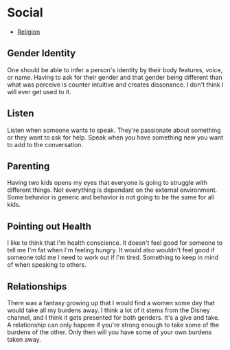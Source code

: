 # Social

* [Religion](religion.md)

## Gender Identity

One should be able to infer a person's identity by their body features, voice, or name. Having to ask for their gender and that gender being different than what was perceive is counter intuitive and creates dissonance. I don't think I will ever get used to it.

## Listen

Listen when someone wants to speak. They're passionate about something or they want to ask for help. Speak when you have something new you want to add to the conversation.

## Parenting

Having two kids opens my eyes that everyone is going to struggle with different things. Not everything is dependant on the external environment. Some behavior is generic and behavior is not going to be the same for all kids.

## Pointing out Health

I like to think that I'm health conscience. It doesn't feel good for someone to tell me I'm fat when I'm feeling hungry. It would also wouldn't feel good if someone told me I need to work out if I'm tired. Something to keep in mind of when speaking to others.

## Relationships

There was a fantasy growing up that I would find a women some day that would take all my burdens away. I think a lot of it stems from the Disney channel, and I think it gets presented for both genders. It's a give and take. A relationship can only happen if you're strong enough to take some of the burdens of the other. Only then will you have some of your own burdens taken away.
